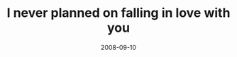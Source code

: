 ---
layout: base.njk
title : 'I never planned on falling in love with you' 
view_title : 'I never planned on falling in love with you' 
year : '2008' 
date : '2008-09-10' 
img_file : '/drawing/ineverplannedonfallinginlovewithyou.jpg' 
html_file : 'ineverplannedonfallinginlovewithyou' 
next_html : 'letsjustsithere.html' 
year_order : '406' 
permalink : "title/{{html_file}}.html"
---